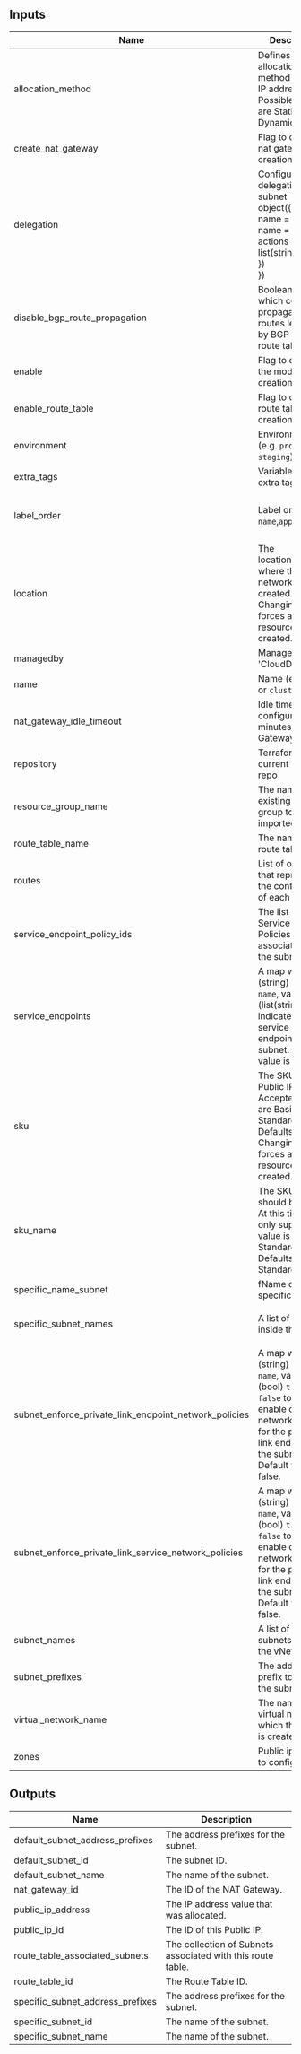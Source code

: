 ## Inputs

| Name | Description | Type | Default | Required |
|------|-------------|------|---------|:--------:|
| allocation\_method | Defines the allocation method for this IP address. Possible values are Static or Dynamic. | `string` | `"Static"` | no |
| create\_nat\_gateway | Flag to control nat gateway creation. | `bool` | `false` | no |
| delegation | Configuration delegations on subnet<br>object({<br>  name = object({<br>    name = string,<br>    actions = list(string)<br>  })<br>}) | `map(list(any))` | `{}` | no |
| disable\_bgp\_route\_propagation | Boolean flag which controls propagation of routes learned by BGP on that route table. | `bool` | `false` | no |
| enable | Flag to control the module creation | `bool` | `true` | no |
| enable\_route\_table | Flag to control route table creation. | `bool` | `true` | no |
| environment | Environment (e.g. `prod`, `dev`, `staging`). | `string` | `null` | no |
| extra\_tags | Variable to pass extra tags. | `map(string)` | `null` | no |
| label\_order | Label order, e.g. `name`,`application`. | `list(any)` | <pre>[<br>  "name",<br>  "environment"<br>]</pre> | no |
| location | The location/region where the virtual network is created. Changing this forces a new resource to be created. | `string` | `null` | no |
| managedby | ManagedBy, eg 'CloudDrove'. | `string` | `"hello@clouddrove.com"` | no |
| name | Name  (e.g. `app` or `cluster`). | `string` | `null` | no |
| nat\_gateway\_idle\_timeout | Idle timeout configuration in minutes for Nat Gateway | `number` | `4` | no |
| repository | Terraform current module repo | `string` | `"https://github.com/clouddrove/terraform-azure-subnet.git"` | no |
| resource\_group\_name | The name of an existing resource group to be imported. | `string` | `null` | no |
| route\_table\_name | The name of the route table. | `string` | `null` | no |
| routes | List of objects that represent the configuration of each route. | `list(map(string))` | `[]` | no |
| service\_endpoint\_policy\_ids | The list of IDs of Service Endpoint Policies to associate with the subnet. | `list(string)` | `null` | no |
| service\_endpoints | A map with key (string) `subnet name`, value (list(string)) to indicate enabled service endpoints on the subnet. Default value is []. | `list(string)` | `[]` | no |
| sku | The SKU of the Public IP. Accepted values are Basic and Standard. Defaults to Basic. Changing this forces a new resource to be created. | `string` | `"Standard"` | no |
| sku\_name | The SKU which should be used. At this time the only supported value is Standard. Defaults to Standard. | `string` | `"Standard"` | no |
| specific\_name\_subnet | fName of the specific subnet. | `bool` | `false` | no |
| specific\_subnet\_names | A list of subnets inside the vNet. | `list(string)` | <pre>[<br>  ""<br>]</pre> | no |
| subnet\_enforce\_private\_link\_endpoint\_network\_policies | A map with key (string) `subnet name`, value (bool) `true` or `false` to indicate enable or disable network policies for the private link endpoint on the subnet. Default value is false. | `bool` | `false` | no |
| subnet\_enforce\_private\_link\_service\_network\_policies | A map with key (string) `subnet name`, value (bool) `true` or `false` to indicate enable or disable network policies for the private link endpoint on the subnet. Default value is false. | `bool` | `true` | no |
| subnet\_names | A list of public subnets inside the vNet. | `list(string)` | `[]` | no |
| subnet\_prefixes | The address prefix to use for the subnet. | `list(string)` | `[]` | no |
| virtual\_network\_name | The name of the virtual network in which the subnet is created in | `string` | `null` | no |
| zones | Public ip Zones to configure. | `list(string)` | `null` | no |

## Outputs

| Name | Description |
|------|-------------|
| default\_subnet\_address\_prefixes | The address prefixes for the subnet. |
| default\_subnet\_id | The subnet ID. |
| default\_subnet\_name | The name of the subnet. |
| nat\_gateway\_id | The ID of the NAT Gateway. |
| public\_ip\_address | The IP address value that was allocated. |
| public\_ip\_id | The ID of this Public IP. |
| route\_table\_associated\_subnets | The collection of Subnets associated with this route table. |
| route\_table\_id | The Route Table ID. |
| specific\_subnet\_address\_prefixes | The address prefixes for the subnet. |
| specific\_subnet\_id | The name of the subnet. |
| specific\_subnet\_name | The name of the subnet. |

